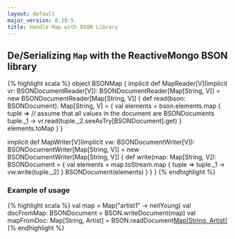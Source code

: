 ```yaml
---
layout: default
major_version: 0.10.5
title: Handle Map with BSON Library
---
```


## De/Serializing `Map` with the ReactiveMongo BSON library

{% highlight scala %}
object BSONMap {
  implicit def MapReader[V](implicit vr: BSONDocumentReader[V]): BSONDocumentReader[Map[String, V]] = new BSONDocumentReader[Map[String, V]] {
    def read(bson: BSONDocument): Map[String, V] = {
      val elements = bson.elements.map { tuple =>
        // assume that all values in the document are BSONDocuments
        tuple._1 -> vr.read(tuple._2.seeAsTry[BSONDocument].get)
      }
      elements.toMap
    }
  }

  implicit def MapWriter[V](implicit vw: BSONDocumentWriter[V]): BSONDocumentWriter[Map[String, V]] = new BSONDocumentWriter[Map[String, V]] {
    def write(map: Map[String, V]): BSONDocument = {
      val elements = map.toStream.map { tuple =>
        tuple._1 -> vw.write(tuple._2)
      }
      BSONDocument(elements)
    }
  }
}
{% endhighlight %}

### Example of usage

{% highlight scala %}
val map = Map("artist1" -> neilYoung)
val docFromMap: BSONDocument = BSON.writeDocument(map)
val mapFromDoc: Map[String, Artist] = BSON.readDocument[Map[String, Artist]](docFromMap)
{% endhighlight %}
